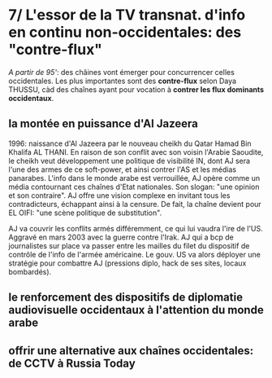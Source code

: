# 7/ L'essor de la TV transnat. d'info en continu non-occidentales: des "contre-flux"

_A partir de 95'_: des châines vont émerger pour concurrencer celles occidentales. Les plus importantes sont des **contre-flux** selon Daya THUSSU, càd des chaînes ayant pour vocation à **contrer les flux dominants occidentaux**.

## la montée en puissance d'Al Jazeera

1996: naissance d'Al Jazeera par le nouveau cheikh du Qatar Hamad Bin Khalifa AL THANI. En raison de son conflit avec son voisin l'Arabie Saoudite, le cheikh veut développement une politique de visibilité IN, dont AJ sera l'une des armes de ce soft-power, et ainsi contrer l'AS et les médias panarabes. L'info dans le monde arabe est verrouillée, AJ opère comme un média contournant ces chaînes d'Etat nationales. Son slogan: "une opinion et son contraire". AJ offre une vision complexe en invitant tous les contradicteurs, échappant ainsi à la censure. De fait, la chaîne devient pour EL OIFI: "une scène politique de substitution".

AJ va couvrir les conflits armés différemment, ce qui lui vaudra l'ire de l'US. Aggravé en mars 2003 avec la guerre contre l'Irak. AJ qui a bcp de journalistes sur place va passer entre les mailles du filet du dispositif de contrôle de l'info de l'armée américaine. Le gouv. US va alors déployer une stratégie pour combattre AJ (pressions diplo, hack de ses sites, locaux bombardés).

## le renforcement des dispositifs de diplomatie audiovisuelle occidentaux à l'attention du monde arabe

## offrir une alternative aux chaînes occidentales: de CCTV à Russia Today
